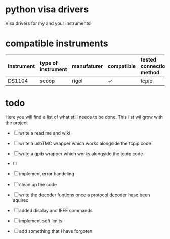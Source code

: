 # python visa drivers
Visa drivers for my and your instruments!

# compatible instruments  
instrument| type of instrument | manufaturer | compatible |tested connection method|
:------------ |:-------------------|:------------|:-----------| :------------| 
DS1104| scoop              | rigol       | &check;    | tcpip|


# todo
Here you will find a list of what still needs to be done.
This list wil grow with the project 

- [ ] write a read me and wiki

- [ ] write a usbTMC wrapper which works alongside the tcpip code 

- [ ] write a gpib wrapper which works alongside the tcpip code
- [ ] 
- [ ] implement error handeling 

- [ ] clean up the code

- [ ] write the decoder funtions once a protocol decoder hase been aquired
    
- [ ] added display and IEEE commands 

- [ ] implement soft limits 

- [ ] add something that I have forgoten 



